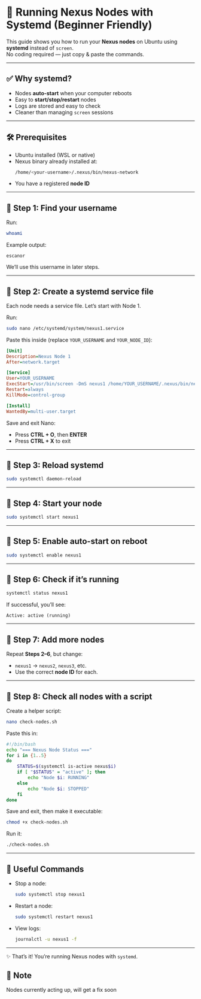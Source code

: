 # 🚀 Running Nexus Nodes with Systemd (Beginner Friendly)

This guide shows you how to run your **Nexus nodes** on Ubuntu using **systemd** instead of `screen`.  
No coding required — just copy & paste the commands.  

---

## ✅ Why systemd?
- Nodes **auto-start** when your computer reboots  
- Easy to **start/stop/restart** nodes  
- Logs are stored and easy to check  
- Cleaner than managing `screen` sessions  

---

## 🛠 Prerequisites
- Ubuntu installed (WSL or native)  
- Nexus binary already installed at:  
  ```bash
  /home/<your-username>/.nexus/bin/nexus-network
  ```
- You have a registered **node ID**  

---

## 📝 Step 1: Find your username
Run:  
```bash
whoami
```
Example output:  
```
escanor
```
We’ll use this username in later steps.  

---

## 📝 Step 2: Create a systemd service file
Each node needs a service file. Let’s start with Node 1.  

Run:  
```bash
sudo nano /etc/systemd/system/nexus1.service
```

Paste this inside (replace `YOUR_USERNAME` and `YOUR_NODE_ID`):  

```ini
[Unit]
Description=Nexus Node 1
After=network.target

[Service]
User=YOUR_USERNAME
ExecStart=/usr/bin/screen -DmS nexus1 /home/YOUR_USERNAME/.nexus/bin/nexus-network start --node-id YOUR_NODE_ID
Restart=always
KillMode=control-group

[Install]
WantedBy=multi-user.target
```

Save and exit Nano:  
- Press **CTRL + O**, then **ENTER**  
- Press **CTRL + X** to exit  

---

## 📝 Step 3: Reload systemd
```bash
sudo systemctl daemon-reload
```

---

## 📝 Step 4: Start your node
```bash
sudo systemctl start nexus1
```

---

## 📝 Step 5: Enable auto-start on reboot
```bash
sudo systemctl enable nexus1
```

---

## 📝 Step 6: Check if it’s running
```bash
systemctl status nexus1
```

If successful, you’ll see:
```
Active: active (running)
```

---

## 📝 Step 7: Add more nodes
Repeat **Steps 2–6**, but change:  
- `nexus1` → `nexus2`, `nexus3`, etc.  
- Use the correct **node ID** for each.  

---

## 📝 Step 8: Check all nodes with a script
Create a helper script:  
```bash
nano check-nodes.sh
```

Paste this in:  
```bash
#!/bin/bash
echo "=== Nexus Node Status ==="
for i in {1..5}
do
    STATUS=$(systemctl is-active nexus$i)
    if [ "$STATUS" = "active" ]; then
        echo "Node $i: RUNNING"
    else
        echo "Node $i: STOPPED"
    fi
done
```

Save and exit, then make it executable:  
```bash
chmod +x check-nodes.sh
```

Run it:  
```bash
./check-nodes.sh
```

---

## 📖 Useful Commands
- Stop a node:  
  ```bash
  sudo systemctl stop nexus1
  ```
- Restart a node:  
  ```bash
  sudo systemctl restart nexus1
  ```
- View logs:  
  ```bash
  journalctl -u nexus1 -f
  ```

---

✨ That’s it! You’re running Nexus nodes with `systemd`.  

## 📖 Note
Nodes currently acting up, will get a fix soon
